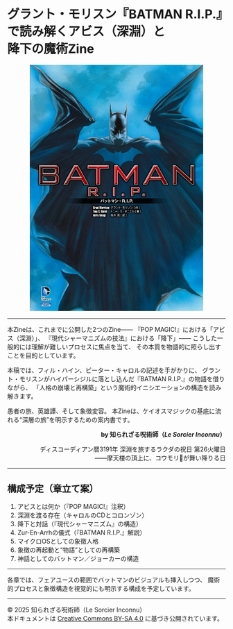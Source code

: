 # グラント・モリスン『BATMAN R.I.P.』で読み解くアビス（深淵）と<br>降下の魔術Zine

<div align="center">
  <img src="BATMAN_RIP.jpg" width="400">
</div>

---

本Zineは、これまでに公開した2つのZine――
『POP MAGIC!』における「アビス（深淵）」、
『現代シャーマニズムの技法』における「降下」――
こうした一般的には理解が難しいプロセスに焦点を当て、
その本質を物語的に照らし出すことを目的としています。

本稿では、フィル・ハイン、ピーター・キャロルの記述を手がかりに、
グラント・モリスンがハイパーシジルに落とし込んだ『BATMAN R.I.P.』の物語を借りながら、
「人格の崩壊と再構築」という魔術的イニシエーションの構造を読み解きます。

愚者の旅、英雄譚、そして象徴変容。
本Zineは、ケイオスマジックの基底に流れる“深層の旅”を明示するための案内書です。

<div align="right">

**by 知られざる呪術師（*Le Sorcier Inconnu*）**

ディスコーディアン暦3191年 深淵を旅するラクダの祝日 第26火曜日<br>
――摩天楼の頂上に、コウモリ🦇が舞い降りる日

</div>

---

## 構成予定（章立て案）

1. アビスとは何か（『POP MAGIC!』注釈）
2. 深淵を渡る存在（キャロルのCDとコロンゾン）
3. 降下と対話（『現代シャーマニズム』の構造）
4. Zur-En-Arrhの儀式（『BATMAN R.I.P.』解説）
5. マイクロOSとしての象徴人格
6. 象徴の再起動と“物語”としての再構築
7. 神話としてのバットマン／ジョーカーの構造

---

各章では、フェアユースの範囲でバットマンのビジュアルも挿入しつつ、
魔術的プロセスと象徴構造を視覚的にも明示する構成を予定しています。

---

© 2025 知られざる呪術師（Le Sorcier Inconnu）  
本ドキュメントは [Creative Commons BY-SA 4.0](https://creativecommons.org/licenses/by-sa/4.0/deed.ja) に基づき公開されています。
